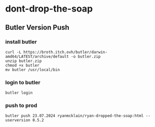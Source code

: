 # dont-drop-the-soap
 
## Butler Version Push

### install butler
```
curl -L https://broth.itch.ovh/butler/darwin-amd64/LATEST/archive/default -o butler.zip
unzip butler.zip
chmod +x butler
mv butler /usr/local/bin
```

### login to butler
```
butler login
```

### push to prod
```
butler push 23.07.2024 ryanmcklain/ryan-dropped-the-soap:html --userversion 0.5.2
```